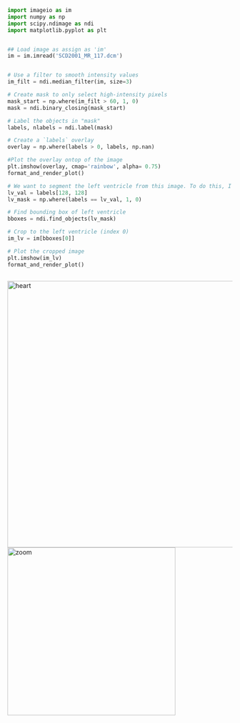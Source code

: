 ```python
import imageio as im
import numpy as np
import scipy.ndimage as ndi
import matplotlib.pyplot as plt


## Load image as assign as 'im'
im = im.imread('SCD2001_MR_117.dcm')


# Use a filter to smooth intensity values
im_filt = ndi.median_filter(im, size=3)

# Create mask to only select high-intensity pixels
mask_start = np.where(im_filt > 60, 1, 0)
mask = ndi.binary_closing(mask_start)

# Label the objects in "mask"
labels, nlabels = ndi.label(mask)

# Create a `labels` overlay
overlay = np.where(labels > 0, labels, np.nan)

#Plot the overlay ontop of the image
plt.imshow(overlay, cmap='rainbow', alpha= 0.75)
format_and_render_plot()

# We want to segment the left ventricle from this image. To do this, I first find the index value for the left venticle label
lv_val = labels[128, 128] 
lv_mask = np.where(labels == lv_val, 1, 0)

# Find bounding box of left ventricle
bboxes = ndi.find_objects(lv_mask)

# Crop to the left ventricle (index 0)
im_lv = im[bboxes[0]]

# Plot the cropped image
plt.imshow(im_lv) 
format_and_render_plot()
```

```python

```
<img width="597" alt="heart" src="https://user-images.githubusercontent.com/69179367/90495286-cd6b9300-e11a-11ea-87bb-3db7629ea242.png">

<img width="376" alt="zoom" src="https://user-images.githubusercontent.com/69179367/90495300-d2304700-e11a-11ea-8f71-9bff83218a43.png">
